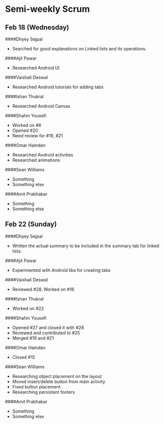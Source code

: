 # Semi-weekly Scrum

## Feb 18 (Wednesday)

####Dhyey Sejpal

* Searched for good explanations on Linked lists and its operations.

####Ajit Pawar

* Researched Android UI

####Vaishali Deswal

* Researched Android tutorials for adding tabs 

####Ishan Thukral

* Researched Android Canvas

####Shahin Yousefi

* Worked on #8
* Opened #20
* Need review for #19, #21

####Omar Hamdan

* Researched Android activities
* Researched animations

####Sean Williams

* Something
* Something else

####Amit Prabhakar

* Something
* Something else

## Feb 22 (Sunday)

####Dhyey Sejpal

* Written the actual summary to be included in the summary tab for linked lists. 

####Ajit Pawar

* Experimented with Android libs for creating tabs

####Vaishali Deswal

* Reviewed #28. Worked on #16

####Ishan Thukral

* Worked on #22

####Shahin Yousefi

* Opened #27 and closed it with #28
* Reviewed and contributed to #25
* Merged #19 and #21

####Omar Hamdan

* Closed #15

####Sean Williams

* Researching object placement on the layout
* Moved insert/delete button from main activity
* Fixed button placement
* Researching persistent footers

####Amit Prabhakar

* Something
* Something else
